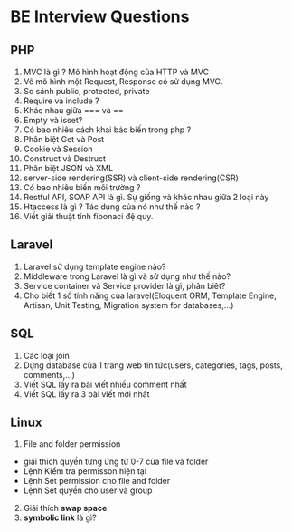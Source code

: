 # BE Interview Questions

## PHP

1. MVC là gì ? Mô hình hoạt động của HTTP và MVC
2. Vẽ mô hình một Request, Response có sử dụng MVC.
3. So sánh public, protected, private
4. Require và include ?
5. Khác nhau giữa === và ==
6. Empty và isset?
7. Có bao nhiêu cách khai báo biến trong php ?
8. Phân biệt Get và Post
9. Cookie và Session
10. Construct và Destruct
11. Phân biệt JSON và XML
12. server-side rendering(SSR) và client-side rendering(CSR)
13. Có bao nhiêu biến môi trường ?
14. Restful API, SOAP API là gì. Sự giống và khác nhau giữa 2 loại này
15. Htaccess là gì ? Tác dụng của nó như thế nào ?
16. Viết giải thuật tính fibonaci đệ quy.

## Laravel
 1. Laravel sử dụng template engine nào?
 2. Middleware trong Laravel là gì và sử dụng như thế nào?
 3. Service container và Service provider là gì, phân biêt?
 4. Cho biết 1 số tính năng của laravel(Eloquent ORM, Template Engine, Artisan, Unit Testing, Migration system for databases,...)

## SQL

 1. Các loại join
 2. Dựng database của 1 trang web tin tức(users, categories, tags, posts, comments,...)
 3. Viết SQL lấy ra bài viết nhiều comment nhất
 4. Viết SQL lấy ra 3 bài viết mới nhất

## Linux
 
 1. File and folder permission
   - giải thích quyền tưng ứng từ 0-7 của file và folder
   - Lệnh Kiểm tra permisson hiện tại
   - Lệnh Set permission cho file and folder
   - Lệnh Set quyền cho user và group
 2. Giải thích **swap space**.
 3. **symbolic link** là gì?


